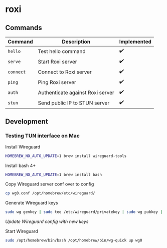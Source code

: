 # roxi

## Commands

| Command   | Description                         | Implemented |
|-----------|-------------------------------------|-------------|
| `hello`   | Test hello command                  | ✔️           |
| `serve`   | Start Roxi server                   | ✔️           |
| `connect` | Connect to Roxi server              | ✔️           |
| `ping`    | Ping Roxi server                    | ✔️           |
| `auth`    | Authenticate against Roxi server    | ✔️           |
| `stun`    | Send public IP to STUN server       | ✔️           |

## Development

### Testing TUN interface on Mac

Install Wireguard

```sh
HOMEBREW_NO_AUTO_UPDATE=1 brew install wireguard-tools
```

Install bash 4+

```sh
HOMEBREW_NO_AUTO_UPDATE=1 brew install bash
```

Copy Wireguard server conf over to config

```sh
cp wg0.conf /opt/homebrew/etc/wireguard/
```

Generate Wireguard keys

```sh
sudo wg genkey | sudo tee /etc/wireguard/privatekey | sudo wg pubkey | sudo tee /etc/wireguard/publickey
```

*Update Wireguard config with new keys*

Start Wireguard

```sh
sudo /opt/homebrew/bin/bash /opt/homebrew/bin/wg-quick up wg0
```

